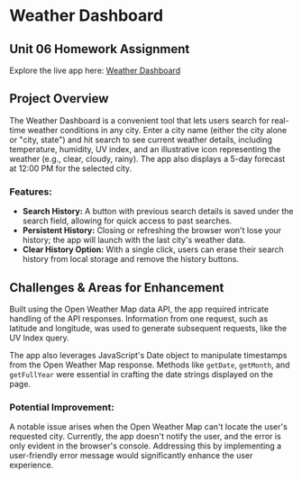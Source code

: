 
# Weather Dashboard
## Unit 06 Homework Assignment

Explore the live app here:
[Weather Dashboard](https://ryanellingson.github.io/Weather-Dashboard/)

## Project Overview


The Weather Dashboard is a convenient tool that lets users search for real-time weather conditions in any city. Enter a city name (either the city alone or "city, state") and hit search to see current weather details, including temperature, humidity, UV index, and an illustrative icon representing the weather (e.g., clear, cloudy, rainy). The app also displays a 5-day forecast at 12:00 PM for the selected city.

### Features:

- **Search History:** A button with previous search details is saved under the search field, allowing for quick access to past searches.
- **Persistent History:** Closing or refreshing the browser won't lose your history; the app will launch with the last city's weather data.
- **Clear History Option:** With a single click, users can erase their search history from local storage and remove the history buttons.

## Challenges & Areas for Enhancement

Built using the Open Weather Map data API, the app required intricate handling of the API responses. Information from one request, such as latitude and longitude, was used to generate subsequent requests, like the UV Index query.

The app also leverages JavaScript's Date object to manipulate timestamps from the Open Weather Map response. Methods like `getDate`, `getMonth`, and `getFullYear` were essential in crafting the date strings displayed on the page.

### Potential Improvement:

A notable issue arises when the Open Weather Map can't locate the user's requested city. Currently, the app doesn't notify the user, and the error is only evident in the browser's console. Addressing this by implementing a user-friendly error message would significantly enhance the user experience.
